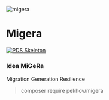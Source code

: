 ![migera](https://github.com/Pekhov14/migera/assets/24500560/5da11706-2b0b-408a-99b7-9c9bdc9ef9d3)

# Migera


[![PDS Skeleton](https://img.shields.io/badge/pds-skeleton-blue.svg?style=flat-square)](https://github.com/php-pds/skeleton)



### Idea MiGeRa

Migration Generation  Resilience


> composer require pekhov/migera